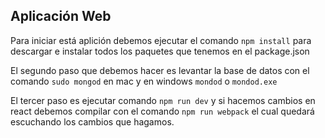 ## Aplicación Web

Para iniciar está aplición debemos ejecutar el comando ``npm install`` para descargar e instalar todos los paquetes que tenemos en el package.json

El segundo paso que debemos hacer es levantar la base de datos con el comando ``sudo mongod`` en mac y en windows ``mondod`` o ``mondod.exe``

El tercer paso es ejecutar comando ``npm run dev`` y si hacemos cambios en react debemos compilar con el comando ``npm run webpack`` el cual quedará escuchando los cambios que hagamos.